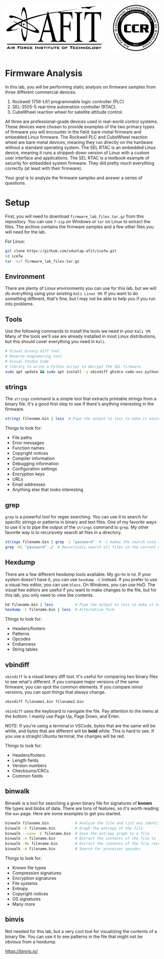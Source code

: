 <div>
<img align="left" src="./img/afit-logo.png" height="150" title="HILICS"><img align="right" src="./img/ccr-logo.png" height="150" title="HILICS">  
</div><br clear="all" /><br>


# Firmware Analysis

In this lab, you will be performing static analysis on firmware samples from three different commercial devices. 

1. Rockwell 1756-L61 programmable logic controller (PLC)
2. SEL-3505-5 real-time automation controller (RTAC). 
3. CubeWheel reaction wheel for satellite attitude control.

All three are professional-grade devices used in real-world control systems. These devices were chosen to provide examples of the two primary types of firmware you will encounter in the field: bare-metal firmware and embedded Linux firmware. The Rockwell PLC and CubeWheel reaction wheel are bare-metal devices, meaning they run directly on the hardware without a standard operating system. The SEL RTAC is an embedded Linux device, meaning it runs a stripped-down version of Linux with a custom user interface and applications. The SEL RTAC is a textbook example of security for embedded system firmware. They did pretty much everything correctly (at least with their firmware). 

Your goal is to analyze the firmware samples and answer a series of questions.


# Setup

First, you will need to download `firmware_lab_files.tar.gz` from this repository. You can use `7-zip` on Windows or `tar` on Linux to extract the files. The archive contains the firmware samples and a few other files you will need for the lab.

For Linux:

```bash
git clone https://github.com/sdunlap-afit/icefw.git
cd icefw
tar -xzf firmware_lab_files.tar.gz
```

## Environment

There are plenty of Linux environments you can use for this lab, but we will do everything using your existing `Kali Linux VM`. If you want to do something different, that's fine, but I may not be able to help you if you run into problems.


## Tools

Use the following commands to install the tools we need in your `Kali VM`. Many of the tools we'll use are already installed in most Linux distributions, but this should cover everything you need in `Kali`. 

```bash
# Visual binary diff tool
# Reverse engineering tool
# Visual Studio Code
# library to write a Python script to decrypt the SEL firmware. 
sudo apt update && sudo apt install -y vbindiff ghidra code-oss python3-pycryptodome
```


## strings

The `strings` command is a simple tool that extracts printable strings from a binary file. It's a good first step to see if there's anything interesting in the firmware.

```bash
strings filename.bin | less  # Pipe the output to less to make it easier to read
```

Things to look for:
* File paths
* Error messages
* Function names
* Copyright notices
* Compiler information
* Debugging information
* Configuration settings
* Encryption keys
* URLs
* Email addresses
* Anything else that looks interesting


## grep

`grep` is a powerful tool for regex searching. You can use it to search for specific strings or patterns in binary and text files. One of my favorite ways to use it is to pipe the output of the `strings` command to `grep`. My other favorite way is to recursively search all files in a directory.

```bash
strings filename.bin | grep -i "password"  # -i makes the search case-insensitive
grep -Ri "password" ./  # Recursively search all files in the current directory
```

## Hexdump

There are a few different hexdump tools available. My go-to is `hd`. If your system doesn't have it, you can use `hexdump -C` instead. If you prefer to use a visual hex editor, you can use `bless`. On Windows, you can use HxD. The visual hex editors are useful if you want to make changes to the file, but for this lab, you only need to view the contents.

```bash
hd filename.bin | less          # Pipe the output to less to make it easier to read
hexdump -C filename.bin | less  # Alternative form
```

Things to look for:
* Headers/footers
* Patterns
* Opcodes
* Endianness
* String tables


## vbindiff

`vbindiff` is a visual binary diff tool. It's useful for comparing two binary files to see what's different. If you compare major versions of the same firmware, you can spot the common elements. If you compare minor versions, you can spot things that always change.

```bash
vbindiff filename1.bin filename2.bin
```

`vbindiff` uses the keyboard to navigate the file. Pay attention to the menu at the bottom. I mainly use Page Up, Page Down, and Enter.

NOTE: If you're using a terminal in VSCode, bytes that are the same will be white, and bytes that are different will be **bold** white. This is hard to see. If you use a straight Ubuntu terminal, the changes will be red.

Things to look for:
* Headers/footers
* Length fields
* Version numbers
* Checksums/CRCs
* Common fields



## binwalk

Binwalk is a tool for searching a given binary file for signatures of **known** file types and blobs of data. There are tons of features, so it's worth reading the `man` page. Here are some examples to get you started.

```bash
binwalk filename.bin            # Analyze the file and list any identified signatures
binwalk -E filename.bin         # Graph the entropy of the file
binwalk --save -E filename.bin  # Save the entropy graph to a file
binwalk -e filename.bin         # Extract the contents of the file to _filename.bin.extracted/
binwalk -Me filename.bin        # Extract the contents of the file recursively
binwalk -A filename.bin         # Search for processor opcodes
```

Things to look for:
* Known file types
* Compression signatures
* Encryption signatures
* File systems
* Entropy
* Copyright notices
* OS signatures
* Many more




## binvis

Not needed for this lab, but a very cool tool for visualizing the contents of a binary file. You can use it to see patterns in the file that might not be obvious from a hexdump.

https://binvis.io/





